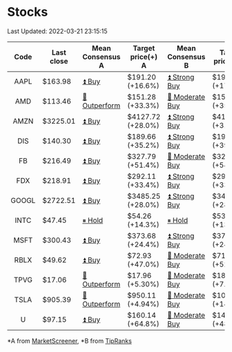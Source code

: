 # Stocks
Last Updated: 2022-03-21 23:15:15

|Code|Last close|Mean Consensus A|Target price(+) A|Mean Consensus B|Target price(+) B|
|:--:|-|-|-|-|-|
|AAPL|$163.98|[⏫ Buy](https://m.marketscreener.com/quote/stock/-4849/)|$191.20 (+16.6%)|[⏫ Strong Buy](https://www.tipranks.com/stocks/aapl/forecast)|$193.36 (+17.40%)|
|AMD|$113.46|[🔼 Outperform](https://m.marketscreener.com/quote/stock/-19475876/)|$151.28 (+33.3%)|[🔼 Moderate Buy](https://www.tipranks.com/stocks/amd/forecast)|$154.24 (+35.94%)|
|AMZN|$3225.01|[⏫ Buy](https://m.marketscreener.com/quote/stock/-12864605/)|$4127.72 (+28.0%)|[⏫ Strong Buy](https://www.tipranks.com/stocks/amzn/forecast)|$4194.97 (+31.03%)|
|DIS|$140.30|[⏫ Buy](https://m.marketscreener.com/quote/stock/-4842/)|$189.66 (+35.2%)|[⏫ Strong Buy](https://www.tipranks.com/stocks/dis/forecast)|$191.63 (+39.93%)|
|FB|$216.49|[⏫ Buy](https://m.marketscreener.com/quote/stock/-10547141/)|$327.79 (+51.4%)|[🔼 Moderate Buy](https://www.tipranks.com/stocks/fb/forecast)|$325.45 (+54.95%)|
|FDX|$218.91|[⏫ Buy](https://m.marketscreener.com/quote/stock/-12585/)|$292.11 (+33.4%)|[⏫ Strong Buy](https://www.tipranks.com/stocks/fdx/forecast)|$293.95 (+33.69%)|
|GOOGL|$2722.51|[⏫ Buy](https://m.marketscreener.com/quote/stock/-24203373/)|$3485.25 (+28.0%)|[⏫ Strong Buy](https://www.tipranks.com/stocks/googl/forecast)|$3485.81 (+28.04%)|
|INTC|$47.45|[⏸ Hold](https://m.marketscreener.com/quote/stock/-4829/)|$54.26 (+14.3%)|[⏸ Hold](https://www.tipranks.com/stocks/intc/forecast)|$53.90 (+13.74%)|
|MSFT|$300.43|[⏫ Buy](https://m.marketscreener.com/quote/stock/-4835/)|$373.68 (+24.4%)|[⏫ Strong Buy](https://www.tipranks.com/stocks/msft/forecast)|$375.30 (+24.92%)|
|RBLX|$49.62|[⏫ Buy](https://m.marketscreener.com/quote/stock/-117793644/)|$72.93 (+47.0%)|[🔼 Moderate Buy](https://www.tipranks.com/stocks/rblx/forecast)|$71.91 (+52.93%)|
|TPVG|$17.06|[🔼 Outperform](https://m.marketscreener.com/quote/stock/-15933327/)|$17.96 (+5.30%)|[🔼 Moderate Buy](https://www.tipranks.com/stocks/tpvg/forecast)|$18.38 (+7.42%)|
|TSLA|$905.39|[🔼 Outperform](https://m.marketscreener.com/quote/stock/-6344549/)|$950.11 (+4.94%)|[🔼 Moderate Buy](https://www.tipranks.com/stocks/tsla/forecast)|$1062.40 (+14.89%)|
|U|$97.15|[⏫ Buy](https://m.marketscreener.com/quote/stock/-112492634/)|$160.14 (+64.8%)|[🔼 Moderate Buy](https://www.tipranks.com/stocks/u/forecast)|$144.14 (+48.37%)|


*A from [MarketScreener](https://www.marketscreener.com), *B from [TipRanks](https://www.tipranks.com)
